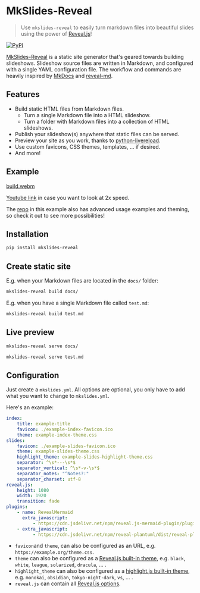 # MkSlides-Reveal

> Use `mkslides-reveal` to easily turn markdown files into beautiful slides using the power of [Reveal.js](https://revealjs.com/)!

[![PyPI](https://img.shields.io/pypi/v/mkslides-reveal)](https://pypi.org/project/mkslides-reveal/)

[MkSlides-Reveal](https://pypi.org/project/mkslides-reveal/) is a static site generator that's geared towards building slideshows. Slideshow source files are written in Markdown, and configured with a single YAML configuration file. The workflow and commands are heavily inspired by [MkDocs](https://pypi.org/project/mkdocs/) and [reveal-md](https://github.com/webpro/reveal-md).

## Features

-   Build static HTML files from Markdown files.
    -   Turn a single Markdown file into a HTML slideshow.
    -   Turn a folder with Markdown files into a collection of HTML slideshows.
-   Publish your slideshow(s) anywhere that static files can be served.
-   Preview your site as you work, thanks to [python-livereload](https://pypi.org/project/livereload/).
-   Use custom favicons, CSS themes, templates, ... if desired.
-   And more!

## Example

[build.webm](https://github.com/user-attachments/assets/85432467-46db-46ad-aa90-378c912b0098)

[Youtube link](https://www.youtube.com/watch?v=D9RSATHFf7U) in case you want to look at 2x speed.

The [repo](https://github.com/HoGentTIN/hogent-revealmd) in this example also has advanced usage examples and theming, so check it out to see more possibilities!

## Installation

```bash
pip install mkslides-reveal
```

## Create static site

E.g. when your Markdown files are located in the `docs/` folder:

```bash
mkslides-reveal build docs/
```

E.g. when you have a single Markdown file called `test.md`:

```bash
mkslides-reveal build test.md
```

## Live preview

```bash
mkslides-reveal serve docs/
```

```bash
mkslides-reveal serve test.md
```

## Configuration

Just create a `mkslides.yml`. All options are optional, you only have to add what you want to change to `mkslides.yml`.

Here's an example:

```yml
index:
    title: example-title
    favicon: ./example-index-favicon.ico
    theme: example-index-theme.css
slides:
    favicon: ./example-slides-favicon.ico
    theme: example-slides-theme.css
    highlight_theme: example-slides-highlight-theme.css
    separator: ^\s*---\s*$
    separator_vertical: ^\s*-v-\s*$
    separator_notes: "^Notes?:"
    separator_charset: utf-8
reveal.js:
    height: 1080
    width: 1920
    transition: fade
plugins:
    - name: RevealMermaid
      extra_javascript:
          - https://cdn.jsdelivr.net/npm/reveal.js-mermaid-plugin/plugin/mermaid/mermaid.min.js
    - extra_javascript:
          - https://cdn.jsdelivr.net/npm/reveal-plantuml/dist/reveal-plantuml.min.js
```

-   `favicon`and `theme`, can also be configured as an URL, e.g. `https://example.org/theme.css`.
-   `theme` can also be configured as a [Reveal.js built-in theme](https://revealjs.com/themes/), e.g. `black`, `white`, `league`, `solarized`, `dracula`, ... .
-   `highlight_theme` can also be configured as a [highlight.js built-in theme](https://highlightjs.org/examples), e.g. `monokai`, `obsidian`, `tokyo-night-dark`, `vs`, ... .
-   `reveal.js` can contain all [Reveal.js options](https://revealjs.com/config/).
